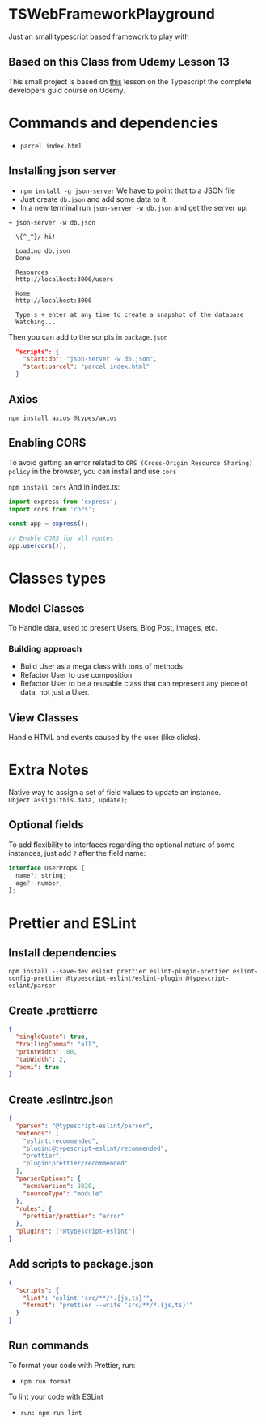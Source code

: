 # TSWebFrameworkPlayground
Just an small typescript based framework to play with

## Based on this Class from Udemy Lesson 13

This small project is based on [this](https://www.udemy.com/course/typescript-the-complete-developers-guide/learn/lecture/15066880#overview) lesson on the Typescript the complete developers guid course on Udemy.

# Commands and dependencies 

* ```parcel index.html```

## Installing json server

* ```npm install -g json-server```
We have to point that to a JSON file
* Just create ```db.json``` and add some data to it.
* In a new terminal run ```json-server -w db.json``` and get the server up:

```
➜ json-server -w db.json

  \{^_^}/ hi!

  Loading db.json
  Done

  Resources
  http://localhost:3000/users

  Home
  http://localhost:3000

  Type s + enter at any time to create a snapshot of the database
  Watching...
  ```

Then you can add to the scripts in ```package.json```

```JSON
  "scripts": {
    "start:db": "json-server -w db.json",
    "start:parcel": "parcel index.html"
  }
```

## Axios

```npm install axios @types/axios```

## Enabling CORS

To avoid getting an error related to ```ORS (Cross-Origin Resource Sharing) policy``` in the browser, you can install and use ```cors```

```npm install cors```
And in index.ts:
```Javascript
import express from 'express';
import cors from 'cors';

const app = express();

// Enable CORS for all routes
app.use(cors());
```

# Classes types

## Model Classes

To Handle data, used to present Users, Blog Post, Images, etc.


### Building approach

* Build User as a mega class with tons of methods
* Refactor User to use composition
* Refactor User to be a reusable class that can represent any piece of data, not just a User.

## View Classes 
Handle HTML and events caused by the user (like clicks).

# Extra Notes

Native way to assign a set of field values to update an instance. 
```Object.assign(this.data, update);```

## Optional fields
To add flexibility to interfaces regarding the optional nature of some instances, just add ```?``` after the field name:

```Javascript
interface UserProps {
  name?: string;
  age?: number;
};
```


# Prettier and ESLint

## Install dependencies

```
npm install --save-dev eslint prettier eslint-plugin-prettier eslint-config-prettier @typescript-eslint/eslint-plugin @typescript-eslint/parser
````

## Create .prettierrc

```JSON
{
  "singleQuote": true,
  "trailingComma": "all",
  "printWidth": 80,
  "tabWidth": 2,
  "semi": true
}
```

## Create .eslintrc.json

```JSON
{
  "parser": "@typescript-eslint/parser",
  "extends": [
    "eslint:recommended",
    "plugin:@typescript-eslint/recommended",
    "prettier",
    "plugin:prettier/recommended"
  ],
  "parserOptions": {
    "ecmaVersion": 2020,
    "sourceType": "module"
  },
  "rules": {
    "prettier/prettier": "error"
  },
  "plugins": ["@typescript-eslint"]
}
```

## Add scripts to package.json

```JSON
{
  "scripts": {
    "lint": "eslint 'src/**/*.{js,ts}'",
    "format": "prettier --write 'src/**/*.{js,ts}'"
  }
}
```

## Run commands


To format your code with Prettier, run: 
* ```npm run format```

To lint your code with ESLint

* ```run: npm run lint```
